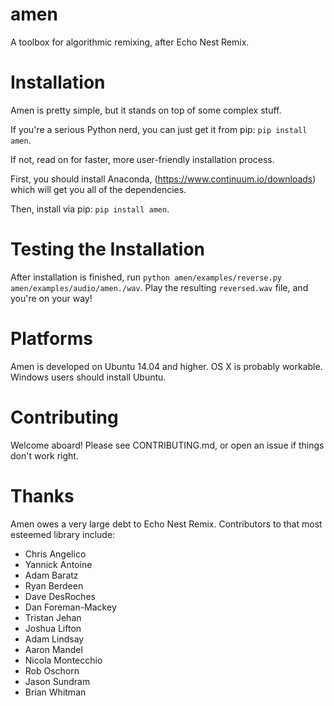 # amen
A toolbox for algorithmic remixing, after Echo Nest Remix.

# Installation
Amen is pretty simple, but it stands on top of some complex stuff.

If you're a serious Python nerd, you can just get it from pip:  `pip install amen`.

If not, read on for faster, more user-friendly installation process.

First, you should install Anaconda, (https://www.continuum.io/downloads) which will get you all of the dependencies.

Then, install via pip:  `pip install amen`.

# Testing the Installation
After installation is finished, run `python amen/examples/reverse.py amen/examples/audio/amen./wav`.
Play the resulting `reversed.wav` file, and you're on your way!

# Platforms
Amen is developed on Ubuntu 14.04 and higher.  OS X is probably workable.  Windows users should install Ubuntu.

# Contributing
Welcome aboard!  Please see CONTRIBUTING.md, or open an issue if things don't work right.

# Thanks
Amen owes a very large debt to Echo Nest Remix.  Contributors to that most esteemed library include:
* Chris Angelico
* Yannick Antoine
* Adam Baratz
* Ryan Berdeen
* Dave DesRoches
* Dan Foreman-Mackey
* Tristan Jehan
* Joshua Lifton
* Adam Lindsay
* Aaron Mandel
* Nicola Montecchio
* Rob Oschorn
* Jason Sundram
* Brian Whitman
